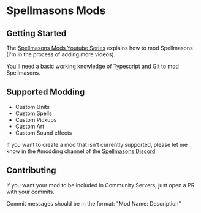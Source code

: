 # Spellmasons Mods
## Getting Started
The [Spellmasons Mods Youtube Series](https://youtube.com/playlist?list=PLrNoNMIiNc_E7L-n4GGboHXQJq-cP2Cs1) explains how to mod Spellmasons (I'm in the process of adding more videos).

You'll need a basic working knowledge of Typescript and Git to mod Spellmasons.

## Supported Modding
- Custom Units
- Custom Spells
- Custom Pickups
- Custom Art
- Custom Sound effects

If you want to create a mod that isn't currently supported, please let me know in the #modding channel of the [Spellmasons Discord](https://discord.com/invite/q6sUCreHeJ)

## Contributing

If you want your mod to be included in Community Servers, just open a PR with your commits.

Commit messages should be in the format: "Mod Name: Description"